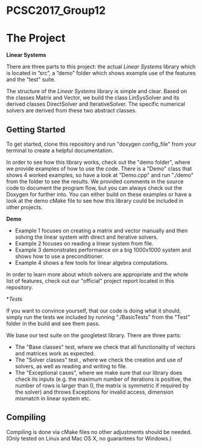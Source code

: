 # PCSC2017_Group12


# The Project 

**Linear Systems**

There are three parts to this project: the actual _Linear Systems_ library which is located in ”src”, a ”demo” folder
which shows example use of the features and the ”test” suite.

The structure of the _Linear Systems_ library is simple and clear. Based on the classes Matrix and Vector, we build 
the  class 
LinSysSolver
and its derived classes DirectSolver and IterativeSolver. The specific numerical solvers are derived from these two
abstract classes.

## Getting Started

To get started, clone this repository and run "doxygen config_file" from your terminal to create a helpful 
documentation.

In order to see how this library works, check out the "demo folder", where we provide examples of how to use the code.
There is a "Demo" class that shows 4 worked examples, so have a look at "Demo.cpp" and run "./demo" from the folder 
to see the results. We provided comments
 in 
the 
source code to document the program flow, but you can always check out the Doxygen for further into. You can either 
build on 
these examples
 or have a look at the demo cMake 
file to see how this library could be included in other projects.


**Demo**
- Example 1 focuses on creating a matrix and vector manually and then solving the linear system with direct and 
iterative solvers.
- Example 2 focuses on reading a linear system from file.
- Example 3 demonstrates performance on a big 1000x1000 system and shows how to use a preconditioner.
- Example 4 shows a few tools for linear algebra computations. 

In order to learn more about which solvers are appropriate and the whole list of features, check out our "official" 
project report located in this repository.

**Tests*

If you want to convince yourself, that our code is doing what it should, simply run the tests we included by running 
"./BasicTests" from the "Test" folder in the build and see them pass.

We base our test suite on the  googletest library. There are three parts: 
- The "Base classes" test, where we check that all functionality of vectors and matrices work as expected.
- The "Solver classes" test , where we check the creation and use of solvers, as well as reading and writing to 
file.
- The "Exceptional cases", where we make sure that our library does check its inputs (e.g. the maximum number of 
iterations is positive, the number of rows is larger than 0, the matrix is symmetric if required by the solver) 
and throws Exceptions for 
invalid access, dimension mismatch in linear system etc.

## Compiling

Compiling is done via cMake files no other adjustments should be needed. (Only tested on Linux and Mac OS X, no 
guarantees for Windows.)


